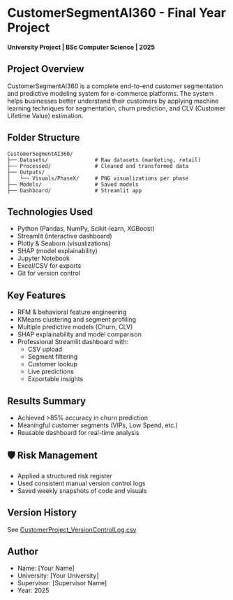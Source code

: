 
#  CustomerSegmentAI360 - Final Year Project

**University Project | BSc Computer Science | 2025**

##  Project Overview
CustomerSegmentAI360 is a complete end-to-end customer segmentation and predictive modeling system for e-commerce platforms. The system helps businesses better understand their customers by applying machine learning techniques for segmentation, churn prediction, and CLV (Customer Lifetime Value) estimation.

##  Folder Structure
```
CustomerSegmentAI360/
├── Datasets/               # Raw datasets (marketing, retail)
├── Processed/              # Cleaned and transformed data
├── Outputs/
│   └── Visuals/PhaseX/     # PNG visualizations per phase
├── Models/                 # Saved models
├── Dashboard/              # Streamlit app
```

##  Technologies Used
- Python (Pandas, NumPy, Scikit-learn, XGBoost)
- Streamlit (interactive dashboard)
- Plotly & Seaborn (visualizations)
- SHAP (model explainability)
- Jupyter Notebook
- Excel/CSV for exports
- Git for version control

##  Key Features
- RFM & behavioral feature engineering
- KMeans clustering and segment profiling
- Multiple predictive models (Churn, CLV)
- SHAP explainability and model comparison
- Professional Streamlit dashboard with:
  - CSV upload
  - Segment filtering
  - Customer lookup
  - Live predictions
  - Exportable insights

##  Results Summary
- Achieved >85% accuracy in churn prediction
- Meaningful customer segments (VIPs, Low Spend, etc.)
- Reusable dashboard for real-time analysis

## 🛡 Risk Management
- Applied a structured risk register
- Used consistent manual version control logs
- Saved weekly snapshots of code and visuals

##  Version History
See [CustomerProject_VersionControlLog.csv](./CustomerProject_VersionControlLog.csv)

##  Author
- Name: [Your Name]
- University: [Your University]
- Supervisor: [Supervisor Name]
- Year: 2025
